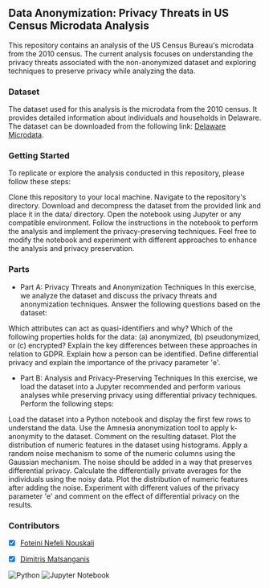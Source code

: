 ## Data Anonymization: Privacy Threats in US Census Microdata Analysis
This repository contains an analysis of the US Census Bureau's microdata from the 2010 census. The current analysis focuses on understanding the privacy threats associated with the non-anonymized dataset and exploring techniques to preserve privacy while analyzing the data.

### Dataset
The dataset used for this analysis is the microdata from the 2010 census. It provides detailed information about individuals and households in Delaware. The dataset can be downloaded from the following link:
[Delaware Microdata](https://www2.census.gov/census_2010/12-Stateside_PUMS/Delaware/).

### Getting Started
To replicate or explore the analysis conducted in this repository, please follow these steps:

Clone this repository to your local machine.
Navigate to the repository's directory.
Download and decompress the dataset from the provided link and place it in the data/ directory.
Open the notebook using Jupyter or any compatible environment.
Follow the instructions in the notebook to perform the analysis and implement the privacy-preserving techniques.
Feel free to modify the notebook and experiment with different approaches to enhance the analysis and privacy preservation.

### Parts
* Part A: Privacy Threats and Anonymization Techniques
In this exercise, we analyze the dataset and discuss the privacy threats and anonymization techniques. Answer the following questions based on the dataset:

Which attributes can act as quasi-identifiers and why?
Which of the following properties holds for the data: (a) anonymized, (b) pseudonymized, or (c) encrypted? Explain the key differences between these approaches in relation to GDPR.
Explain how a person can be identified.
Define differential privacy and explain the importance of the privacy parameter 'e'.

* Part B: Analysis and Privacy-Preserving Techniques
In this exercise, we load the dataset into a Jupyter recommended and perform various analyses while preserving privacy using differential privacy techniques. Perform the following steps:


Load the dataset into a Python notebook and display the first few rows to understand the data.
Use the Amnesia anonymization tool to apply k-anonymity to the dataset. Comment on the resulting dataset.
Plot the distribution of numeric features in the dataset using histograms.
Apply a random noise mechanism to some of the numeric columns using the Gaussian mechanism. The noise should be added in a way that preserves differential privacy.
Calculate the differentially private averages for the individuals using the noisy data.
Plot the distribution of numeric features after adding the noise. Experiment with different values of the privacy parameter 'e' and comment on the effect of differential privacy on the results.


### Contributors

- [x] [Foteini Nefeli Nouskali](https://github.com/FoteiniNefeli)
- [x] [Dimitris Matsanganis](https://github.com/dmatsanganis)


![Python](https://img.shields.io/badge/python-3670A0?style=for-the-badge&logo=python&logoColor=ffdd54)
![Jupyter Notebook](https://img.shields.io/badge/jupyter-%23FA0F00.svg?style=for-the-badge&logo=jupyter&logoColor=white)
